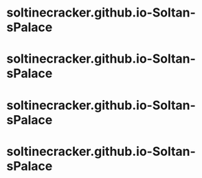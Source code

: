 # soltinecracker.github.io-Soltan-sPalace
# soltinecracker.github.io-Soltan-sPalace
# soltinecracker.github.io-Soltan-sPalace
# soltinecracker.github.io-Soltan-sPalace
